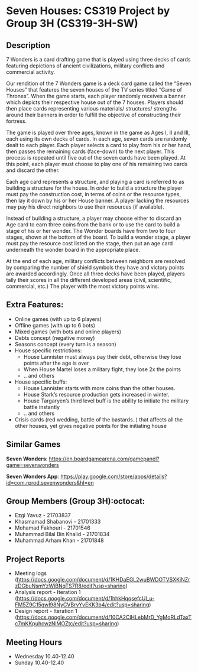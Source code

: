 # Seven Houses: CS319 Project by Group 3H (CS319-3H-SW)




Description
-
7 Wonders is a card drafting game that is played using three decks of cards featuring depictions of ancient civilizations, military conflicts and commercial activity.

Our rendition of the 7 Wonders game is a deck card game called the “Seven Houses” that features the seven houses of the TV series titled “Game of Thrones”. When the game starts, each player randomly receives a banner which depicts their respective house out of the 7 houses. Players should then place cards representing various materials/ structures/ strengths around their banners in order to fulfill the objective of constructing their fortress.

The game is played over three ages, known in the game as Ages I, II and III, each using its own decks of cards. In each age, seven cards are randomly dealt to each player. Each player selects a card to play from his or her hand, then passes the remaining cards (face-down) to the next player. This process is repeated until five out of the seven cards have been played. At this point, each player must choose to play one of his remaining two cards and discard the other.

Each age card represents a structure, and playing a card is referred to as building a structure for the house. In order to build a structure the player must pay the construction cost, in terms of coins or the resource types, then lay it down by his or her House banner. A player lacking the resources may pay his direct neighbors to use their resources (if available).

Instead of building a structure, a player may choose either to discard an Age card to earn three coins from the bank or to use the card to build a stage of his or her wonder. The Wonder boards have from two to four stages, shown at the bottom of the board. To build a wonder stage, a player must pay the resource cost listed on the stage, then put an age card underneath the wonder board in the appropriate place.

At the end of each age, military conflicts between neighbors are resolved by comparing the number of shield symbols they have and victory points are awarded accordingly. Once all three decks have been played, players tally their scores in all the different developed areas (civil, scientific, commercial, etc.) The player with the most victory points wins.



Extra Features:
-
- Online games (with up to 6 players)
- Offline games (with up to 6 bots) 
- Mixed games (with bots and online players)
- Debts concept (negative money) 
- Seasons concept (every turn is a season) 
- House specific restrictions: 
     - House Lannister must always pay their debt, otherwise they lose points after the age is over
     - When House Martel loses a military fight, they lose 2x the points
     - .. and others
- House specific buffs:
     - House Lannister starts with more coins than the other houses. 
     - House Stark’s resource production gets increased in winter.
     - House Targaryen’s third level buff is the ability to initiate the military battle instantly 
     - .. and others
- Crisis cards (red wedding, battle of the bastards..) that affects all the other houses, yet gives negative points for the initiating house



Similar Games
-
**Seven Wonders**: https://en.boardgamearena.com/gamepanel?game=sevenwonders

**Seven Wonders App**: https://play.google.com/store/apps/details?id=com.rprod.sevenwonders&hl=en

Group Members (Group 3H):octocat:
-
* Ezgi Yavuz - 21703837
* Khasmamad Shabanovi - 21701333
* Mohamad Fakhouri - 21701546
* Muhammad Bilal Bin Khalid - 21701834
* Muhammad Arham Khan - 21701848

Project Reports
-
* Meeting logs (https://docs.google.com/document/d/1KHDaEGL2wuBWDOTVSXKjNZrzDGbuNsmYzWiBNqTS7R8/edit?usp=sharing)
* Analysis report - Iteration 1 (https://docs.google.com/document/d/1hhkHqqsefcUl_u-FM5Z9C15gwI98NyCVBrvYvEKK3b4/edit?usp=sharing)
* Design report - Iteration 1 (https://docs.google.com/document/d/10CA2ClHLebMrD_YgMoRLdTaxTc7mKKpuhcwzNlMOZtc/edit?usp=sharing)

Meeting Hours
-
* Wednesday 10.40-12.40
* Sunday 10.40-12.40
